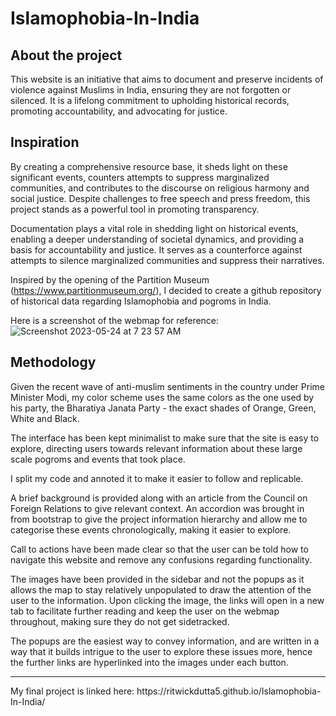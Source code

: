 # Islamophobia-In-India
<h2> About the project </h2>

This website is an initiative that aims to document and preserve incidents of violence against Muslims in India, ensuring they are not forgotten or silenced. It is a lifelong commitment to upholding historical records, promoting accountability, and advocating for justice. 

<h2> Inspiration </h2>
By creating a comprehensive resource base, it sheds light on these significant events, counters attempts to suppress marginalized communities, and contributes to the discourse on religious harmony and social justice. Despite challenges to free speech and press freedom, this project stands as a powerful tool in promoting transparency. 

Documentation plays a vital role in shedding light on historical events, enabling a deeper understanding of societal dynamics, and providing a basis for accountability and justice. It serves as a counterforce against attempts to silence marginalized communities and suppress their narratives.

Inspired by the opening of the Partition Museum (https://www.partitionmuseum.org/), I decided to create a github repository of historical data regarding Islamophobia and pogroms in India. 

Here is a screenshot of the webmap for reference: 
![Screenshot 2023-05-24 at 7 23 57 AM](https://github.com/RitwickDutta5/Islamophobia-In-India/assets/129434817/e0a31e38-0ac5-4e77-b19c-f8bd64ced7a5)

<h2> Methodology </h2>
Given the recent wave of anti-muslim sentiments in the country under Prime Minister Modi, my color scheme uses the same colors as the one used by his party, the Bharatiya Janata Party - the exact shades of Orange, Green, White and Black. 

The interface has been kept minimalist to make sure that the site is easy to explore, directing users towards relevant information about these large scale pogroms and events that took place. 

I split my code and annoted it to make it easier to follow and replicable.

A brief background is provided along with an article from the Council on Foreign Relations to give relevant context. An accordion was brought in from bootstrap to give the project information hierarchy and allow me to categorise these events chronologically, making it easier to explore. 

Call to actions have been made clear so that the user can be told how to navigate this website and remove any confusions regarding functionality. 

The images have been provided in the sidebar and not the popups as it allows the map to stay relatively unpopulated to draw the attention of the user to the information. Upon clicking the image, the links will open in a new tab to facilitate further reading and keep the user on the webmap throughout, making sure they do not get sidetracked. 

The popups are the easiest way to convey information, and are written in a way that it builds intrigue to the user to explore these issues more, hence the further links are hyperlinked into the images under each button. 

<hr>
My final project is linked here: https://ritwickdutta5.github.io/Islamophobia-In-India/

